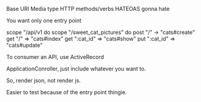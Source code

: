 Base URI
Media type
HTTP methods/verbs
HATEOAS gonna hate

 You want only one entry point


 scope "/api/v1 do
   scope "/sweet_cat_pictures" do
   post "/" -> "cats#create"
   get "/" => "cats#index"
   get ":cat_id" => "cats#show"
   put ":cat_id" => "cats#update"

To consumer an API, use ActiveRecord

ApplicationConroller, just include whatever you want to.

So, render json, not render js.

Easier to test because of the entry point thingie.

